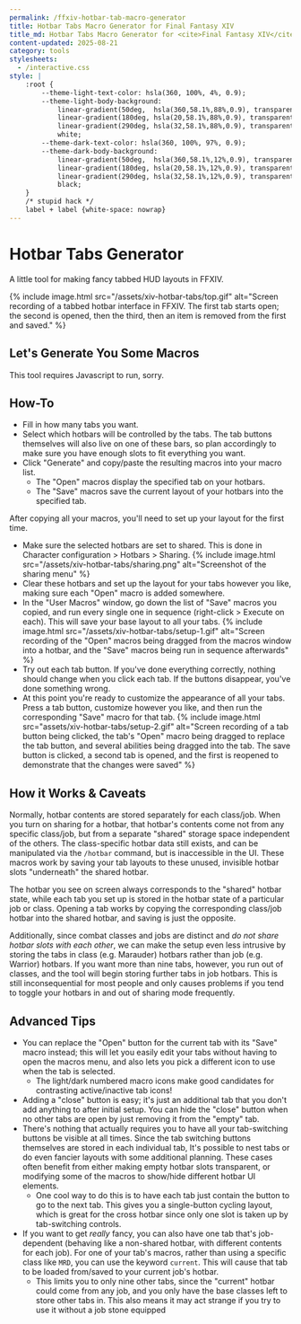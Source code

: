 ```yaml
---
permalink: /ffxiv-hotbar-tab-macro-generator
title: Hotbar Tabs Macro Generator for Final Fantasy XIV
title_md: Hotbar Tabs Macro Generator for <cite>Final Fantasy XIV</cite>
content-updated: 2025-08-21
category: tools
stylesheets:
  - /interactive.css
style: |
    :root {
        --theme-light-text-color: hsla(360, 100%, 4%, 0.9);
        --theme-light-body-background:
            linear-gradient(50deg,  hsla(360,58.1%,88%,0.9), transparent 50%),
            linear-gradient(180deg, hsla(20,58.1%,88%,0.9), transparent 66%),
            linear-gradient(290deg, hsla(32,58.1%,88%,0.9), transparent 66%),
            white;
        --theme-dark-text-color: hsla(360, 100%, 97%, 0.9);
        --theme-dark-body-background:
            linear-gradient(50deg,  hsla(360,58.1%,12%,0.9), transparent 75%),
            linear-gradient(180deg, hsla(20,58.1%,12%,0.9), transparent 66%),
            linear-gradient(290deg, hsla(32,58.1%,12%,0.9), transparent 78%),
            black;
    }
    /* stupid hack */
    label + label {white-space: nowrap}
---
```

# Hotbar Tabs Generator

A little tool for making fancy tabbed HUD layouts in FFXIV.

{% include image.html
	src="/assets/xiv-hotbar-tabs/top.gif"
	alt="Screen recording of a tabbed hotbar interface in FFXIV. The first tab starts open; the second is opened, then the third, then an item is removed from the first and saved."
%}


<div id="app" class="box">
    <h2>Let's Generate You Some Macros</h2>
    <noscript>
        <p>This tool requires Javascript to run, sorry.</p>
        <style>#app form {display: none}</style>
    </noscript>
    <form id="params">
        <p><label>
            Number of tabs:
            <input type="number" name="tabs" value=3>
        </label></p>
        <p>
            Hotbars controlled by tabs (these must be shared):<br>
            <label><input type=checkbox name=hotbars value=1> 1</label>
            <label><input type=checkbox name=hotbars value=2> 2</label>
            <label><input type=checkbox name=hotbars value=3> 3</label>
            <label><input type=checkbox name=hotbars value=4> 4</label>
            <label><input type=checkbox name=hotbars value=5> 5</label>
            <label><input type=checkbox name=hotbars value=6> 6</label>
            <label><input type=checkbox name=hotbars value=7 checked> 7</label>
            <label><input type=checkbox name=hotbars value=8 checked> 8</label>
            <label><input type=checkbox name=hotbars value=9 checked> 9</label>
            <label><input type=checkbox name=hotbars value=10 checked> 10</label>
        </p>
        <details class="box">
            <summary>Advanced options...</summary>
            <p>
                <label>
                    Hotbar command:
                    <select name=hotbarcmd>
                        <option selected>/hotbar</option>
                        <option>/pvphotbar</option>
                        <option>/crosshotbar</option>
                        <option>/pvpcrosshotbar</option>
                    </select>
                </label>
            </p>
            <p>
                <label><input type=checkbox name=classjobs value=current> Make tab 1 job-dependent</label>
                <br><small>(disable saving to combat jobs if you use this; see <a href="#advanced-tips">caveats below</a>)</small>
            </p>
            <p>Classes/jobs for storing tabs:</p>
            <div style="padding-inline-start: 1.5rem">
                <p>
                    <em>Combat classes:</em> <button type=button onclick="toggleClassjobs('class')">Toggle All</button><br>
                    <label><input type=checkbox name=classjobs data-type="class" value=GLA checked> GLA</label>
                    <label><input type=checkbox name=classjobs data-type="class" value=MRD checked> MRD</label>
                    <label><input type=checkbox name=classjobs data-type="class" value=LNC checked> LNC</label>
                    <label><input type=checkbox name=classjobs data-type="class" value=PGL checked> PGL</label>
                    <label><input type=checkbox name=classjobs data-type="class" value=ARC checked> ARC</label>
                    <label><input type=checkbox name=classjobs data-type="class" value=THM checked> THM</label>
                    <label><input type=checkbox name=classjobs data-type="class" value=CNJ checked> CNJ</label>
                    <label><input type=checkbox name=classjobs data-type="class" value=ACN checked> ACN</label>
                    <label><input type=checkbox name=classjobs data-type="class" value=ROG checked> ROG</label>
                </p>
                <p>
                    <em>Combat jobs:</em> <button type=button onclick="toggleClassjobs('job')">Toggle All</button><br>
                    <label><input type=checkbox name=classjobs data-type="job" value=PLD checked> PLD</label>
                    <label><input type=checkbox name=classjobs data-type="job" value=WAR checked> WAR</label>
                    <label><input type=checkbox name=classjobs data-type="job" value=DRG checked> DRG</label>
                    <label><input type=checkbox name=classjobs data-type="job" value=MNK checked> MNK</label>
                    <label><input type=checkbox name=classjobs data-type="job" value=BRD checked> BRD</label>
                    <label><input type=checkbox name=classjobs data-type="job" value=BLM checked> BLM</label>
                    <label><input type=checkbox name=classjobs data-type="job" value=WHM checked> WHM</label>
                    <label><input type=checkbox name=classjobs data-type="job" value=SMN checked> SMN</label>
                    <label><input type=checkbox name=classjobs data-type="job" value=SCH checked> SCH</label>
                    <label><input type=checkbox name=classjobs data-type="job" value=NIN checked> NIN</label>
                    <label><input type=checkbox name=classjobs data-type="job" value=DRK checked> DRK</label>
                    <label><input type=checkbox name=classjobs data-type="job" value=MCH checked> MCH</label>
                    <label><input type=checkbox name=classjobs data-type="job" value=AST checked> AST</label>
                    <label><input type=checkbox name=classjobs data-type="job" value=SAM checked> SAM</label>
                    <label><input type=checkbox name=classjobs data-type="job" value=RDM checked> RDM</label>
                    <label><input type=checkbox name=classjobs data-type="job" value=BLU checked> BLU</label>
                    <label><input type=checkbox name=classjobs data-type="job" value=GNB checked> GNB</label>
                    <label><input type=checkbox name=classjobs data-type="job" value=DNC checked> DNC</label>
                    <label><input type=checkbox name=classjobs data-type="job" value=RPR checked> RPR</label>
                    <label><input type=checkbox name=classjobs data-type="job" value=SGE checked> SGE</label>
                    <label><input type=checkbox name=classjobs data-type="job" value=VPR checked> VPR</label>
                    <label><input type=checkbox name=classjobs data-type="job" value=PCT checked> PCT</label>
                </p>
                <p><em>crafter/gatherers maybe eventually:tm:</em></p>
            </div>
        </details>
        <p><button>Generate</button></p>
    </form>
    <div id="output"></div>
</div>
<script>
    function generateTabMacros (command, classjobs, hotbars) {
        return classjobs.map((classjob, i) => ({
            open: hotbars.map(hotbar => `${command} copy ${classjob} ${hotbar} share ${hotbar}`).join('\n'),
            save: hotbars.map(hotbar => `${command} copy share ${hotbar} ${classjob} ${hotbar}`).join('\n'),
        }));
    }
    const form = document.getElementById('params');
    const output = document.getElementById('output');
    form.addEventListener('submit', event => {
        event.preventDefault();
        const data = new FormData(event.target);
        const tabCount = parseInt(data.get('tabs'), 10);
        const hotbars = data.getAll('hotbars');
        const classjobs = data.getAll('classjobs');
        const command = data.get('hotbarcmd');
        const macros = generateTabMacros(command, classjobs.slice(0, tabCount), hotbars);
        output.innerHTML = '<h2>Output</h2>';
        macros.forEach((tab, i) => {
            output.innerHTML += `
                <h3>Tab ${i + 1}</h3>
                <p>Open tab ${i + 1} <button onclick='navigator.clipboard.writeText(${JSON.stringify(tab.open)})'>Copy macro</button></p>
                <pre>${tab.open}</pre>
                <p>Save tab ${i + 1} <button onclick='navigator.clipboard.writeText(${JSON.stringify(tab.save)})'>Copy macro</button></p>
                <pre>${tab.save}</pre>
            `;
        });
    });
    /* advanced settings button helpers */
    function toggleClassjobs(type) {
        const inputs = document.querySelectorAll(`input[name=classjobs][data-type=${type}]`);
        if ([...inputs].every(input => input.checked)) {
            inputs.forEach(input => input.checked = false);
        } else {
            inputs.forEach(input => input.checked = true);
        }
    }
</script>

## How-To

- Fill in how many tabs you want.
- Select which hotbars will be controlled by the tabs. The tab buttons themselves will also live on one of these bars, so plan accordingly to make sure you have enough slots to fit everything you want.
- Click "Generate" and copy/paste the resulting macros into your macro list.
  - The "Open" macros display the specified tab on your hotbars.
  - The "Save" macros save the current layout of your hotbars into the specified tab.

After copying all your macros, you'll need to set up your layout for the first time.

- Make sure the selected hotbars are set to shared. This is done in Character configuration > Hotbars > Sharing.
  {% include image.html
      src="/assets/xiv-hotbar-tabs/sharing.png"
      alt="Screenshot of the sharing menu"
  %}
- Clear these hotbars and set up the layout for your tabs however you like, making sure each "Open" macro is added somewhere.
- In the "User Macros" window, go down the list of "Save" macros you copied, and run every single one in sequence (right-click > Execute on each). This will save your base layout to all your tabs.
  {% include image.html
      src="/assets/xiv-hotbar-tabs/setup-1.gif"
      alt="Screen recording of the &quot;Open&quot; macros being dragged from the macros window into a hotbar, and the &quot;Save&quot; macros being run in sequence afterwards"
  %}
- Try out each tab button. If you've done everything correctly, nothing should change when you click each tab. If the buttons disappear, you've done something wrong.
- At this point you're ready to customize the appearance of all your tabs. Press a tab button, customize however you like, and then run the corresponding "Save" macro for that tab.
  {% include image.html
      src="assets/xiv-hotbar-tabs/setup-2.gif"
      alt="Screen recording of a tab button being clicked, the tab's &quot;Open&quot; macro being dragged to replace the tab button, and several abilities being dragged into the tab. The save button is clicked, a second tab is opened, and the first is reopened to demonstrate that the changes were saved"
  %}

## How it Works & Caveats

Normally, hotbar contents are stored separately for each class/job. When you turn on sharing for a hotbar, that hotbar's contents come not from any specific class/job, but from a separate "shared" storage space independent of the others. The class-specific hotbar data still exists, and can be manipulated via the `/hotbar` command, but is inaccessible in the UI. These macros work by saving your tab layouts to these unused, invisible hotbar slots "underneath" the shared hotbar.

The hotbar you see on screen always corresponds to the "shared" hotbar state, while each tab you set up is stored in the hotbar state of a particular job or class. Opening a tab works by copying the corresponding class/job hotbar into the shared hotbar, and saving is just the opposite.

Additionally, since combat classes and jobs are distinct and *do not share hotbar slots with each other*, we can make the setup even less intrusive by storing the tabs in class (e.g. Marauder) hotbars rather than job (e.g. Warrior) hotbars. If you want more than nine tabs, however, you run out of classes, and the tool will begin storing further tabs in job hotbars. This is still inconsequential for most people and only causes problems if you tend to toggle your hotbars in and out of sharing mode frequently.


## Advanced Tips

- You can replace the "Open" button for the current tab with its "Save" macro instead; this will let you easily edit your tabs without having to open the macros menu, and also lets you pick a different icon to use when the tab is selected.
  - The light/dark numbered macro icons make good candidates for contrasting active/inactive tab icons!
- Adding a "close" button is easy; it's just an additional tab that you don't add anything to after initial setup. You can hide the "close" button when no other tabs are open by just removing it from the "empty" tab.
- There's nothing that actually requires you to have all your tab-switching buttons be visible at all times. Since the tab switching buttons themselves are stored in each individual tab, It's possible to nest tabs or do even fancier layouts with some additional planning. These cases often benefit from either making empty hotbar slots transparent, or modifying some of the macros to show/hide different hotbar UI elements.
  - One cool way to do this is to have each tab just contain the button to go to the next tab. This gives you a single-button cycling layout, which is great for the cross hotbar since only one slot is taken up by tab-switching controls.
- If you want to get *really* fancy, you can also have one tab that's job-dependent (behaving like a non-shared hotbar, with different contents for each job). For one of your tab's macros, rather than using a specific class like `MRD`, you can use the keyword `current`. This will cause that tab to be loaded from/saved to your current job's hotbar.
  - This limits you to only nine other tabs, since the "current" hotbar could come from any job, and you only have the base classes left to store other tabs in. This also means it may act strange if you try to use it without a job stone equipped
